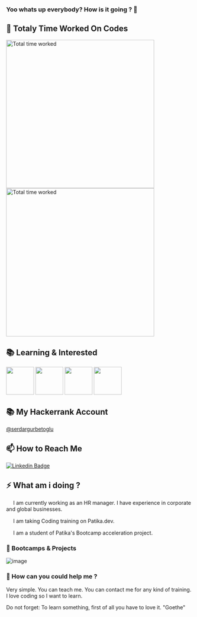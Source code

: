### Yoo whats up everybody? How is it going ? 👋


## 📌 Totaly Time Worked On Codes

<p float="center">
  <img width="400" src="https://user-images.githubusercontent.com/93589387/148499717-588c7410-e7f9-45ea-b545-b289a641075c.png" alt="Total time worked" />
  <img width="400" src="https://user-images.githubusercontent.com/93589387/148498120-0f276529-26f2-49b1-8618-08f73cfce82f.png" alt="Total time worked" />
</p>

## 📚 Learning & Interested

<code><img height="75" src="https://user-images.githubusercontent.com/93589387/148500018-b0dd5d1b-37c3-4f39-aa0a-259d8e3d759d.png"></code>
<code><img height="75" src="https://user-images.githubusercontent.com/93589387/148500132-f4c2edc8-4071-4cac-8bb5-61e1515750f0.png"></code>
<code><img height="75" src="https://user-images.githubusercontent.com/93589387/148500167-1ec9f3a1-fab1-42b1-bc6f-8998c669f506.png"></code>
<code><img height="75" src="https://user-images.githubusercontent.com/93589387/148500247-c443e558-209d-4c89-ba77-5d25b310c2fb.png"></code>


## 📚 My Hackerrank Account
[@serdargurbetoglu ](https://www.hackerrank.com/serdargurbetoglu)

## 📫 How to Reach Me


[![Linkedin Badge](https://img.shields.io/badge/mserdarg-follow%20on%20linkedin-blue?style=for-the-badge&logo=linkedin)](https://www.linkedin.com/in/mserdarg/)



## ⚡ What am i doing ?

<code><img height="15" src="https://user-images.githubusercontent.com/93589387/148502758-d6095644-4204-4de8-9c6b-b64d0b41fe6a.png"></code> I am currently working as an HR manager. I have experience in corporate and global businesses.

<code><img height="15" src="https://user-images.githubusercontent.com/93589387/148502946-7cd4322f-d6cd-49d9-8fda-d5f90dbc9dc4.png"></code> I am taking Coding training on Patika.dev.

<code><img height="15" src="https://user-images.githubusercontent.com/93589387/148502946-7cd4322f-d6cd-49d9-8fda-d5f90dbc9dc4.png"></code> I am a student of Patika's Bootcamp acceleration project.

### 🔭 Bootcamps & Projects

![image](https://user-images.githubusercontent.com/93589387/148503275-856d525d-a69f-40ae-aaf8-0d86e0832198.png)

### 🤔 How can you could help me ?

Very simple. You can teach me. You can contact me for any kind of training. I love coding so I want to learn.

Do not forget:
To learn something, first of all you have to love it. "Goethe"
